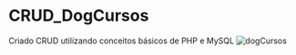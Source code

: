 # CRUD_DogCursos
Criado CRUD utilizando conceitos básicos de PHP e MySQL
![dogCursos](https://user-images.githubusercontent.com/62340631/137737928-6350dee1-bd16-404a-bdf6-c727d6ba07b4.png)
